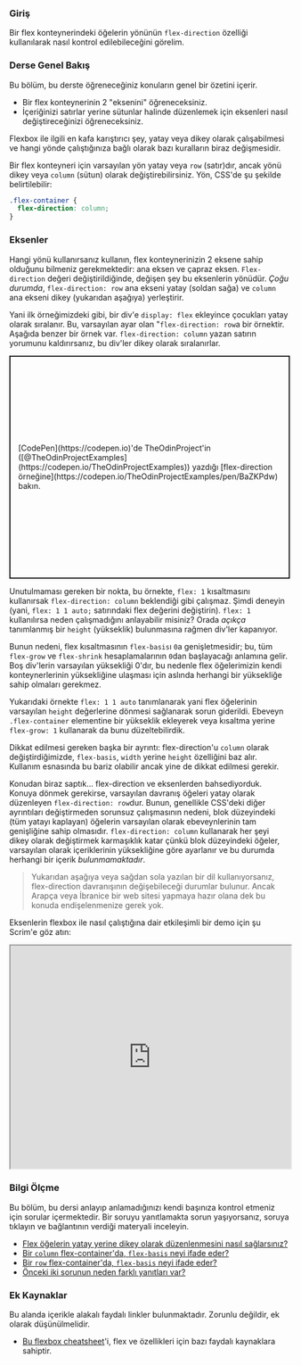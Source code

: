 ### Giriş

Bir flex konteynerindeki öğelerin yönünün `flex-direction` özelliği kullanılarak nasıl kontrol edilebileceğini görelim.

### Derse Genel Bakış

Bu bölüm, bu derste öğreneceğiniz konuların genel bir özetini içerir.

-   Bir flex konteynerinin 2 "eksenini" öğreneceksiniz.
-   İçeriğinizi satırlar yerine sütunlar halinde düzenlemek için eksenleri nasıl değiştireceğinizi öğreneceksiniz.

Flexbox ile ilgili en kafa karıştırıcı şey, yatay veya dikey olarak çalışabilmesi ve hangi yönde çalıştığınıza bağlı olarak bazı kuralların biraz değişmesidir.

Bir flex konteyneri için varsayılan yön yatay veya `row` (satır)dır, <span id='flex-vertical'>ancak yönü dikey veya `column` (sütun) olarak değiştirebilirsiniz. Yön, CSS'de şu şekilde belirtilebilir:
</span>

~~~css
.flex-container {
  flex-direction: column;
}
~~~

### Eksenler

<span id='flex-axes'>Hangi yönü kullanırsanız kullanın, flex konteynerinizin 2 eksene sahip olduğunu bilmeniz gerekmektedir: ana eksen ve çapraz eksen. `Flex-direction` değeri değiştirildiğinde, değişen şey bu eksenlerin yönüdür. _Çoğu durumda_, `flex-direction: row` ana ekseni yatay (soldan sağa) ve `column` ana ekseni dikey (yukarıdan aşağıya) yerleştirir.</span>

Yani ilk örneğimizdeki gibi, bir div'e `display: flex` ekleyince çocukları yatay olarak sıralanır. Bu, varsayılan ayar olan "`flex-direction: row`a bir örnektir. Aşağıda benzer bir örnek var. `flex-direction: column` yazan satırın yorumunu kaldırırsanız, bu div'ler dikey olarak sıralanırlar.

<p class="codepen" data-height="400" data-default-tab="html,result" data-slug-hash="BaZKPdw" data-editable="true" data-user="TheOdinProjectExamples" style="height: 400px; box-sizing: border-box; display: flex; align-items: center; justify-content: center; border: 2px solid; margin: 1em 0; padding: 1em;">
  <span>[CodePen](https://codepen.io)'de TheOdinProject'in ([@TheOdinProjectExamples](https://codepen.io/TheOdinProjectExamples)) yazdığı [flex-direction örneğine](https://codepen.io/TheOdinProjectExamples/pen/BaZKPdw) bakın.
  </span> 
</p>
<script async src="https://cpwebassets.codepen.io/assets/embed/ei.js"></script>

Unutulmaması gereken bir nokta, bu örnekte, `flex: 1` kısaltmasını kullanırsak `flex-direction: column` beklendiği gibi çalışmaz. Şimdi deneyin (yani, `flex: 1 1 auto;` satırındaki flex değerini değiştirin). `flex: 1` kullanılırsa neden çalışmadığını anlayabilir misiniz? Orada _açıkça_ tanımlanmış bir `height` (yükseklik) bulunmasına rağmen div'ler kapanıyor.

Bunun nedeni, <span id='row-flex-basis'> flex kısaltmasının `flex-basis`ı `0`a genişletmesidir; bu, tüm `flex-grow` ve `flex-shrink` hesaplamalarının `0`dan başlayacağı anlamına gelir.</span> Boş div'lerin varsayılan yüksekliği 0'dır, bu nedenle flex öğelerimizin kendi konteynerlerinin yüksekliğine ulaşması için aslında herhangi bir yüksekliğe sahip olmaları gerekmez.

Yukarıdaki örnekte `flex: 1 1 auto` tanımlanarak yani flex öğelerinin varsayılan `height` değerlerine dönmesi sağlanarak sorun giderildi. Ebeveyn `.flex-container` elementine bir yükseklik ekleyerek veya kısaltma yerine `flex-grow: 1` kullanarak da bunu düzeltebilirdik.

Dikkat edilmesi gereken başka bir ayrıntı: <span id='column-flex-basis'>flex-direction'u `column` olarak değiştirdiğimizde, `flex-basis`, `width` yerine `height` özelliğini baz alır.</span> Kullanım esnasında bu bariz olabilir ancak yine de dikkat edilmesi gerekir.

Konudan biraz saptık... flex-direction ve eksenlerden bahsediyorduk. Konuya dönmek gerekirse, varsayılan davranış öğeleri yatay olarak düzenleyen `flex-direction: row`dur. Bunun, genellikle CSS'deki diğer ayrıntıları değiştirmeden sorunsuz çalışmasının nedeni, blok düzeyindeki (tüm yatayı kaplayan) öğelerin varsayılan olarak ebeveynlerinin tam genişliğine sahip olmasıdır. `flex-direction: column` kullanarak her şeyi dikey olarak değiştirmek karmaşıklık katar çünkü blok düzeyindeki öğeler, varsayılan olarak içeriklerinin yüksekliğine göre ayarlanır ve bu durumda herhangi bir içerik _bulunmamaktadır_.

> Yukarıdan aşağıya veya sağdan sola yazılan bir dil kullanıyorsanız, flex-direction davranışının değişebileceği durumlar bulunur. Ancak Arapça veya İbranice bir web sitesi yapmaya hazır olana dek bu konuda endişelenmenize gerek yok. 

Eksenlerin flexbox ile nasıl çalıştığına dair etkileşimli bir demo için şu Scrim'e göz atın:

<iframe src="https://scrimba.com/learn/flexbox/main-axis-and-cross-axis-flexbox-tutorial-cz94MT8?embed=odin,mini-header,no-big-play,no-next-up" sandbox="allow-scripts allow-same-origin" width="100%" height="400"></iframe>

### Bilgi Ölçme

Bu bölüm, bu dersi anlayıp anlamadığınızı kendi başınıza kontrol etmeniz için sorular içermektedir. Bir soruyu yanıtlamakta sorun yaşıyorsanız, soruya tıklayın ve bağlantının verdiği materyali inceleyin.

-   [Flex öğelerin yatay yerine dikey olarak düzenlenmesini nasıl sağlarsınız?](#flex-vertical)
-   [Bir `column` flex-container'da, `flex-basis` neyi ifade eder?](#column-flex-basis)
-   [Bir `row` flex-container'da, `flex-basis` neyi ifade eder?](#row-flex-basis)
-   [Önceki iki sorunun neden farklı yanıtları var?](#flex-axes)

### Ek Kaynaklar

Bu alanda içerikle alakalı faydalı linkler bulunmaktadır. Zorunlu değildir, ek olarak düşünülmelidir.

*   [Bu flexbox cheatsheet](https://flexbox.malven.co/)'i, flex ve özellikleri için bazı faydalı kaynaklara sahiptir.
